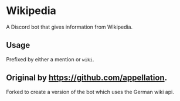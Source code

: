 # Wikipedia
A Discord bot that gives information from Wikipedia.

## Usage
Prefixed by either a mention or `wiki`.

## Original by https://github.com/appellation.
Forked to create a version of the bot which uses the German wiki api.

